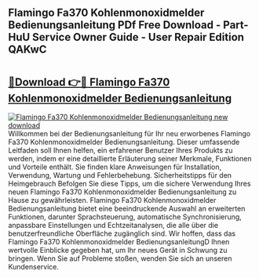## Flamingo Fa370 Kohlenmonoxidmelder Bedienungsanleitung PDf Free Download - Part-HuU Service Owner Guide - User Repair Edition QAKwC

# <h2><a href="http://df08yc.blite.top/?on=Flamingo+Fa370+Kohlenmonoxidmelder+Bedienungsanleitung">🔗Download 👉🔴 Flamingo Fa370 Kohlenmonoxidmelder Bedienungsanleitung</a></h2>

[![Flamingo Fa370 Kohlenmonoxidmelder Bedienungsanleitung new download](https://i.imgur.com/lujVjoI.png)](http://df08yc.blite.top/?on=Flamingo+Fa370+Kohlenmonoxidmelder+Bedienungsanleitung)
Willkommen bei der Bedienungsanleitung für Ihr neu erworbenes Flamingo Fa370 Kohlenmonoxidmelder Bedienungsanleitung. Dieser umfassende Leitfaden soll Ihnen helfen, ein erfahrener Benutzer Ihres Produkts zu werden, indem er eine detaillierte Erläuterung seiner Merkmale, Funktionen und Vorteile enthält. Sie finden klare Anweisungen für Installation, Verwendung, Wartung und Fehlerbehebung. Sicherheitstipps für den Heimgebrauch Befolgen Sie diese Tipps, um die sichere Verwendung Ihres neuen Flamingo Fa370 Kohlenmonoxidmelder Bedienungsanleitung zu Hause zu gewährleisten. Flamingo Fa370 Kohlenmonoxidmelder Bedienungsanleitung bietet eine beeindruckende Auswahl an erweiterten Funktionen, darunter Sprachsteuerung, automatische Synchronisierung, anpassbare Einstellungen und Echtzeitanalysen, die alle über die benutzerfreundliche Oberfläche zugänglich sind. Wir hoffen, dass das Flamingo Fa370 Kohlenmonoxidmelder BedienungsanleitungD Ihnen wertvolle Einblicke gegeben hat, um Ihr neues Gerät in Schwung zu bringen. Wenn Sie auf Probleme stoßen, wenden Sie sich an unseren Kundenservice.
